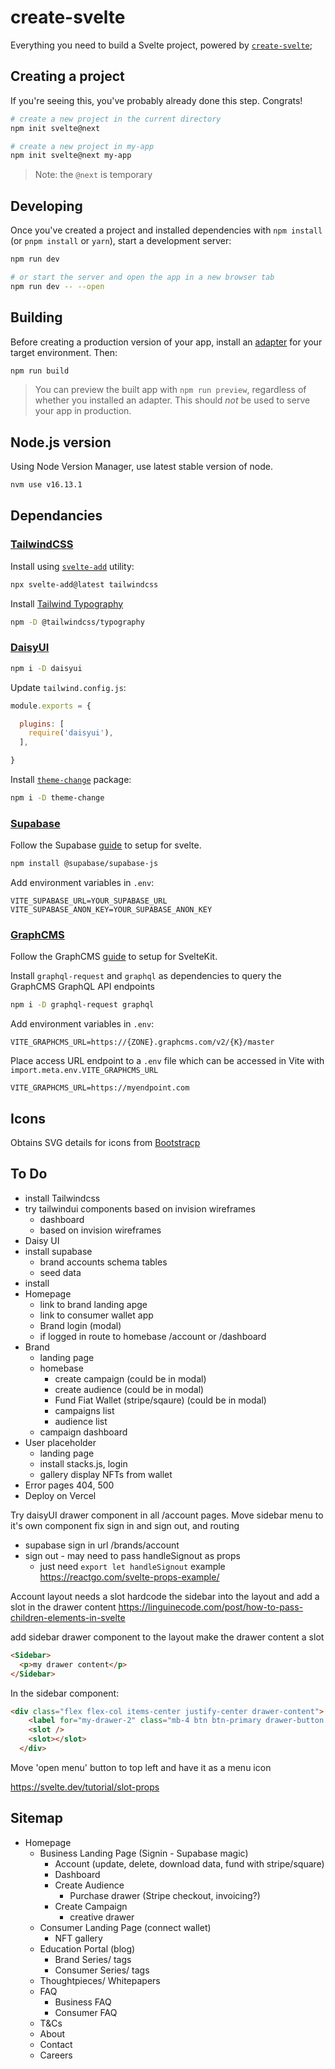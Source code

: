 # create-svelte

Everything you need to build a Svelte project, powered by [`create-svelte`](https://github.com/sveltejs/kit/tree/master/packages/create-svelte);

## Creating a project

If you're seeing this, you've probably already done this step. Congrats!

```bash
# create a new project in the current directory
npm init svelte@next

# create a new project in my-app
npm init svelte@next my-app
```

> Note: the `@next` is temporary

## Developing

Once you've created a project and installed dependencies with `npm install` (or `pnpm install` or `yarn`), start a development server:

```bash
npm run dev

# or start the server and open the app in a new browser tab
npm run dev -- --open
```

## Building

Before creating a production version of your app, install an [adapter](https://kit.svelte.dev/docs#adapters) for your target environment. Then:

```bash
npm run build
```

> You can preview the built app with `npm run preview`, regardless of whether you installed an adapter. This should _not_ be used to serve your app in production.

## Node.js version

Using Node Version Manager, use latest stable version of node.

```bash
nvm use v16.13.1
```

## Dependancies

### [TailwindCSS](https://tailwindcss.com/)

Install using [`svelte-add`](https://github.com/svelte-add/tailwindcss) utility:

```bash
npx svelte-add@latest tailwindcss
```

Install [Tailwind Typography](https://tailwindcss.com/docs/typography-plugin)

```bash
npm -D @tailwindcss/typography
```

### [DaisyUI](https://daisyui.com/)

```bash
npm i -D daisyui
```

Update `tailwind.config.js`:

```js
module.exports = {

  plugins: [
    require('daisyui'),
  ],

}
```

Install [`theme-change`](https://github.com/saadeghi/theme-change) package:

```bash
npm i -D theme-change
```

### [Supabase](https://supabase.com/)

Follow the Supabase [guide](https://supabase.com/docs/guides/with-svelte) to setup for svelte.

```bash
npm install @supabase/supabase-js
```

Add environment variables in `.env`:

```.env
VITE_SUPABASE_URL=YOUR_SUPABASE_URL
VITE_SUPABASE_ANON_KEY=YOUR_SUPABASE_ANON_KEY
```

### [GraphCMS](https://graphcms.com/)

Follow the GraphCMS [guide](https://graphcms.com/blog/sveltekit-starter-blog-with-graphcms) to setup for SvelteKit.

Install `graphql-request` and `graphql` as dependencies to query the GraphCMS GraphQL API endpoints

```bash
npm i -D graphql-request graphql
```
Add environment variables in `.env`:

```.env
VITE_GRAPHCMS_URL=https://{ZONE}.graphcms.com/v2/{K}/master
```

Place access URL endpoint to a `.env` file which can be accessed in Vite with `import.meta.env.VITE_GRAPHCMS_URL`

```.env
VITE_GRAPHCMS_URL=https://myendpoint.com
```
## Icons

Obtains SVG details for icons from [Bootstracp](https://icons.getbootstrap.com/)

## To Do

- install Tailwindcss
- try tailwindui components based on invision wireframes
  - dashboard
  - based on invision wireframes
- Daisy UI
- install supabase
  - brand accounts schema tables
  - seed data
- install
- Homepage
  - link to brand landing apge
  - link to consumer wallet app
  - Brand login (modal)
  - if logged in route to homebase /account or /dashboard
- Brand
  - landing page
  - homebase
    - create campaign (could be in modal)
    - create audience (could be in modal)
    - Fund Fiat Wallet (stripe/sqaure) (could be in modal)
    - campaigns list
    - audience list
  - campaign dashboard
- User placeholder
  - landing page
  - install stacks.js, login
  - gallery display NFTs from wallet
- Error pages 404, 500
- Deploy on Vercel


Try daisyUI drawer component in all /account pages.
Move sidebar menu to it's own component
fix sign in and sign out, and routing
- supabase sign in url /brands/account
- sign out - may need to pass handleSignout as props
  - just need `export let handleSignout` example https://reactgo.com/svelte-props-example/

Account layout needs a slot
hardcode the sidebar into the layout and add a slot in the drawer content
https://linguinecode.com/post/how-to-pass-children-elements-in-svelte

add sidebar drawer component to the layout
make the drawer content a slot

```html
<Sidebar>
  <p>my drawer content</p>
</Sidebar>
```

In the sidebar component:

```html
<div class="flex flex-col items-center justify-center drawer-content">
    <label for="my-drawer-2" class="mb-4 btn btn-primary drawer-button lg:hidden">open menu</label>
    <slot />
    <slot></slot>
  </div>
```


Move 'open menu' button to top left and have it as a menu icon

https://svelte.dev/tutorial/slot-props


## Sitemap

- Homepage
  - Business Landing Page (Signin - Supabase magic)
    - Account (update, delete, download data, fund with stripe/square)
    - Dashboard
    - Create Audience
      - Purchase drawer (Stripe checkout, invoicing?)
    - Create Campaign
      - creative drawer
  - Consumer Landing Page (connect wallet)
    - NFT gallery
  - Education Portal (blog)
    - Brand Series/ tags
    - Consumer Series/ tags
  - Thoughtpieces/ Whitepapers
  - FAQ
    - Business FAQ
    - Consumer FAQ
  - T&Cs
  - About
  - Contact
  - Careers
